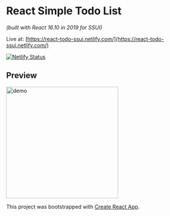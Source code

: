 # React Simple Todo List

_(built with React 16.10 in 2019 for SSUI)_

Live at: [https://react-todo-ssui.netlify.com/](https://react-todo-ssui.netlify.com/)

[![Netlify Status](https://api.netlify.com/api/v1/badges/5770fe04-f2ad-47a2-872c-8144b98c492f/deploy-status)](https://app.netlify.com/sites/react-todo-ssui/deploys)

## Preview

<img alt="demo" src="preview/todos.png" width="300"/>

This project was bootstrapped with [Create React App](https://github.com/facebook/create-react-app).
